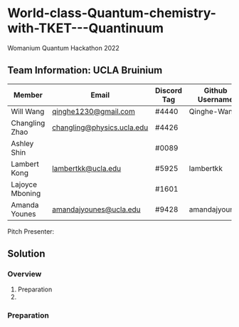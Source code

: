 # World-class-Quantum-chemistry-with-TKET---Quantinuum
Womanium Quantum Hackathon 2022

## Team Information: UCLA Bruinium
| Member | Email | Discord Tag | Github Username |
| ----------- | ----------- | ----------- | ----------- |
| Will Wang | qinghe1230@gmail.com | #4440 | Qinghe-Wang |
| Changling Zhao | changling@physics.ucla.edu | #4426 |  |
| Ashley Shin |  | #0089 |  |
| Lambert Kong | lambertkk@ucla.edu | #5925 | lambertkk |
| Lajoyce Mboning |  | #1601 |  |
| Amanda Younes | amandajyounes@ucla.edu | #9428 | amandajyounes |

Pitch Presenter: 

## Solution
### Overview
1. Preparation
2. 
### Preparation

